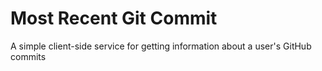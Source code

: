 # Most Recent Git Commit

A simple client-side service for getting information about a user's GitHub commits

